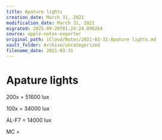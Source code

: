 ```yaml
---
title: Apature lights
creation_date: March 31, 2021
modification_date: March 31, 2021
migrated: 2025-09-20T01:24:24.899264
source: apple-notes-exporter
original_path: iCloud/Notes/2021-03-31-Apature lights.md
vault_folder: Archive/uncategorized
filename_date: 2021-03-31
---
```



# Apature lights

200x = 51600 lux

100x = 34000 lux

AL-F7 = 14000 lux

MC = 
